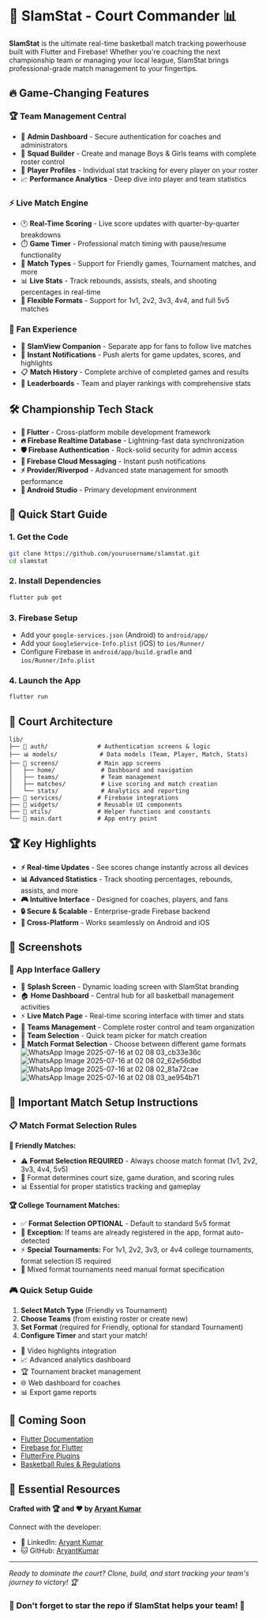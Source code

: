 # 🏀 SlamStat - Court Commander 📊

**SlamStat** is the ultimate real-time basketball match tracking powerhouse built with Flutter and Firebase! Whether you're coaching the next championship team or managing your local league, SlamStat brings professional-grade match management to your fingertips.

## 🔥 Game-Changing Features

### 🏆 **Team Management Central**
- 🔐 **Admin Dashboard** - Secure authentication for coaches and administrators
- 👥 **Squad Builder** - Create and manage Boys & Girls teams with complete roster control
- 🌟 **Player Profiles** - Individual stat tracking for every player on your roster
- 📈 **Performance Analytics** - Deep dive into player and team statistics

### ⚡ **Live Match Engine**
- 🕐 **Real-Time Scoring** - Live score updates with quarter-by-quarter breakdowns
- ⏱️ **Game Timer** - Professional match timing with pause/resume functionality
- 🏀 **Match Types** - Support for Friendly games, Tournament matches, and more
- 📊 **Live Stats** - Track rebounds, assists, steals, and shooting percentages in real-time
- 🎯 **Flexible Formats** - Support for 1v1, 2v2, 3v3, 4v4, and full 5v5 matches

### 📱 **Fan Experience**
- 🎯 **SlamView Companion** - Separate app for fans to follow live matches
- 🔔 **Instant Notifications** - Push alerts for game updates, scores, and highlights
- 📋 **Match History** - Complete archive of completed games and results
- 🏅 **Leaderboards** - Team and player rankings with comprehensive stats

## 🛠️ Championship Tech Stack

- **🎯 Flutter** - Cross-platform mobile development framework
- **🔥 Firebase Realtime Database** - Lightning-fast data synchronization
- **🛡️ Firebase Authentication** - Rock-solid security for admin access
- **📢 Firebase Cloud Messaging** - Instant push notifications
- **⚡ Provider/Riverpod** - Advanced state management for smooth performance
- **🔧 Android Studio** - Primary development environment

## 🚀 Quick Start Guide

### 1. **Get the Code**
```bash
git clone https://github.com/yourusername/slamstat.git
cd slamstat
```

### 2. **Install Dependencies**
```bash
flutter pub get
```

### 3. **Firebase Setup**
- Add your `google-services.json` (Android) to `android/app/`
- Add your `GoogleService-Info.plist` (iOS) to `ios/Runner/`
- Configure Firebase in `android/app/build.gradle` and `ios/Runner/Info.plist`

### 4. **Launch the App**
```bash
flutter run
```

## 📂 Court Architecture

```
lib/
├── 🔐 auth/              # Authentication screens & logic
├── 📊 models/            # Data models (Team, Player, Match, Stats)
├── 🏀 screens/           # Main app screens
│   ├── home/             # Dashboard and navigation
│   ├── teams/            # Team management
│   ├── matches/          # Live scoring and match creation
│   └── stats/            # Analytics and reporting
├── 🔧 services/          # Firebase integrations
├── 🎨 widgets/           # Reusable UI components
├── 🎯 utils/             # Helper functions and constants
└── 📱 main.dart          # App entry point
```

## 🏆 Key Highlights

- **⚡ Real-time Updates** - See scores change instantly across all devices
- **📊 Advanced Statistics** - Track shooting percentages, rebounds, assists, and more
- **🎮 Intuitive Interface** - Designed for coaches, players, and fans
- **🔒 Secure & Scalable** - Enterprise-grade Firebase backend
- **📱 Cross-Platform** - Works seamlessly on Android and iOS

## 📸 Screenshots

### 🎨 **App Interface Gallery**
- 🌟 **Splash Screen** - Dynamic loading screen with SlamStat branding
- 🏠 **Home Dashboard** - Central hub for all basketball management activities
- ⚡ **Live Match Page** - Real-time scoring interface with timer and stats
- 👥 **Teams Management** - Complete roster control and team organization
- 🎯 **Team Selection** - Quick team picker for match creation
- 🏀 **Match Format Selection** - Choose between different game formats
![WhatsApp Image 2025-07-16 at 02 08 03_cb33e36c](https://github.com/user-attachments/assets/4241aecb-4636-494e-be87-0415b475e00e)
![WhatsApp Image 2025-07-16 at 02 08 02_62e56dbd](https://github.com/user-attachments/assets/26e964b3-2cb8-4238-83e1-f7247e4dd396)
![WhatsApp Image 2025-07-16 at 02 08 02_81a72cae](https://github.com/user-attachments/assets/cf258550-3663-4252-bc36-56a493a67688)
![WhatsApp Image 2025-07-16 at 02 08 03_ae954b71](https://github.com/user-attachments/assets/90047164-94e4-4880-af6a-da41ece16fac)

## 🎯 Important Match Setup Instructions

### 📋 **Match Format Selection Rules**

**🤝 Friendly Matches:**
- ⚠️ **Format Selection REQUIRED** - Always choose match format (1v1, 2v2, 3v3, 4v4, 5v5)
- 🎯 Format determines court size, game duration, and scoring rules
- 📊 Essential for proper statistics tracking and gameplay

**🏆 College Tournament Matches:**
- ✅ **Format Selection OPTIONAL** - Default to standard 5v5 format
- 🔄 **Exception:** If teams are already registered in the app, format auto-detected
- ⚡ **Special Tournaments:** For 1v1, 2v2, 3v3, or 4v4 college tournaments, format selection IS required
- 🎪 Mixed format tournaments need manual format specification

### 🎮 **Quick Setup Guide**
1. **Select Match Type** (Friendly vs Tournament)
2. **Choose Teams** (from existing roster or create new)
3. **Set Format** (required for Friendly, optional for standard Tournament)
4. **Configure Timer** and start your match!

- 🎥 Video highlights integration
- 📈 Advanced analytics dashboard
- 🏆 Tournament bracket management
- 🌐 Web dashboard for coaches
- 📊 Export game reports

## 🎯 Coming Soon

- [Flutter Documentation](https://docs.flutter.dev/)
- [Firebase for Flutter](https://firebase.flutter.dev/)
- [FlutterFire Plugins](https://pub.dev/publishers/firebase.google.com/packages)
- [Basketball Rules & Regulations](https://www.fiba.basketball/documents)

## 🔗 Essential Resources

**Crafted with 🏆 and ❤️ by [Aryant Kumar](https://www.linkedin.com/in/aryant-kumar-dev)**

Connect with the developer:
- 💼 LinkedIn: [Aryant Kumar](https://www.linkedin.com/in/aryant-kumar-dev/)
- 🐱 GitHub: [AryantKumar](https://github.com/AryantKumar)

---

*Ready to dominate the court? Clone, build, and start tracking your team's journey to victory! 🏆*

### 🌟 Don't forget to star the repo if SlamStat helps your team! 🌟

